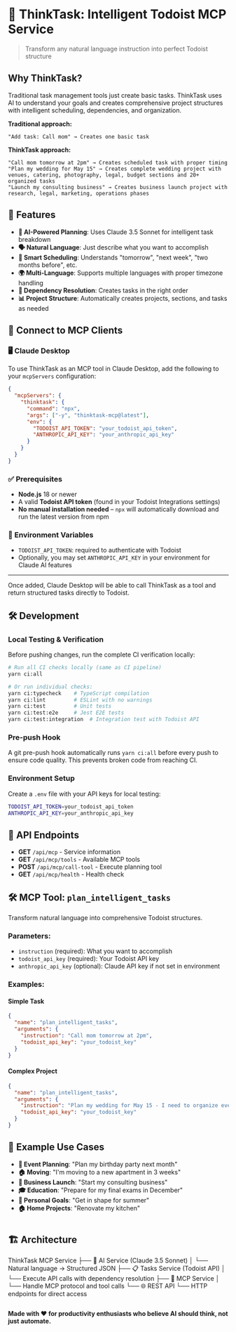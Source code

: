 # 🎯 ThinkTask: Intelligent Todoist MCP Service

> Transform any natural language instruction into perfect Todoist structure

## Why ThinkTask?

Traditional task management tools just create basic tasks. ThinkTask uses AI to understand your goals and creates comprehensive project structures with intelligent scheduling, dependencies, and organization.

**Traditional approach:**

```
"Add task: Call mom" → Creates one basic task
```

**ThinkTask approach:**

```
"Call mom tomorrow at 2pm" → Creates scheduled task with proper timing
"Plan my wedding for May 15" → Creates complete wedding project with venues, catering, photography, legal, budget sections and 20+ organized tasks
"Launch my consulting business" → Creates business launch project with research, legal, marketing, operations phases
```

## 🌟 Features

- **🤖 AI-Powered Planning**: Uses Claude 3.5 Sonnet for intelligent task breakdown
- **🗣️ Natural Language**: Just describe what you want to accomplish
- **📅 Smart Scheduling**: Understands "tomorrow", "next week", "two months before", etc.
- **🌍 Multi-Language**: Supports multiple languages with proper timezone handling
- **🔗 Dependency Resolution**: Creates tasks in the right order
- **📊 Project Structure**: Automatically creates projects, sections, and tasks as needed

## 🔌 Connect to MCP Clients

### 🖥️ Claude Desktop

To use ThinkTask as an MCP tool in Claude Desktop, add the following to your `mcpServers` configuration:

```json
{
  "mcpServers": {
    "thinktask": {
      "command": "npx",
      "args": ["-y", "thinktask-mcp@latest"],
      "env": {
        "TODOIST_API_TOKEN": "your_todoist_api_token",
        "ANTHROPIC_API_KEY": "your_anthropic_api_key"
      }
    }
  }
}
```

### ✅ Prerequisites

- **Node.js** 18 or newer
- A valid **Todoist API token** (found in your Todoist Integrations settings)
- **No manual installation needed** – `npx` will automatically download and run the latest version from npm

### 🔑 Environment Variables

- `TODOIST_API_TOKEN`: required to authenticate with Todoist
- Optionally, you may set `ANTHROPIC_API_KEY` in your environment for Claude AI features

---

Once added, Claude Desktop will be able to call ThinkTask as a tool and return structured tasks directly to Todoist.

## 🛠️ Development

### Local Testing & Verification

Before pushing changes, run the complete CI verification locally:

```bash
# Run all CI checks locally (same as CI pipeline)
yarn ci:all

# Or run individual checks:
yarn ci:typecheck    # TypeScript compilation
yarn ci:lint         # ESLint with no warnings
yarn ci:test         # Unit tests
yarn ci:test:e2e     # Jest E2E tests
yarn ci:test:integration  # Integration test with Todoist API
```

### Pre-push Hook

A git pre-push hook automatically runs `yarn ci:all` before every push to ensure code quality. This prevents broken code from reaching CI.

### Environment Setup

Create a `.env` file with your API keys for local testing:

```bash
TODOIST_API_TOKEN=your_todoist_api_token
ANTHROPIC_API_KEY=your_anthropic_api_key
```

## 🔧 API Endpoints

- **GET** `/api/mcp` - Service information
- **GET** `/api/mcp/tools` - Available MCP tools
- **POST** `/api/mcp/call-tool` - Execute planning tool
- **GET** `/api/mcp/health` - Health check

## 🛠️ MCP Tool: `plan_intelligent_tasks`

Transform natural language into comprehensive Todoist structures.

### Parameters:

- `instruction` (required): What you want to accomplish
- `todoist_api_key` (required): Your Todoist API key
- `anthropic_api_key` (optional): Claude API key if not set in environment

### Examples:

#### Simple Task

```json
{
  "name": "plan_intelligent_tasks",
  "arguments": {
    "instruction": "Call mom tomorrow at 2pm",
    "todoist_api_key": "your_todoist_key"
  }
}
```

#### Complex Project

```json
{
  "name": "plan_intelligent_tasks",
  "arguments": {
    "instruction": "Plan my wedding for May 15 - I need to organize everything from venue to catering",
    "todoist_api_key": "your_todoist_key"
  }
}
```

## 🧪 Example Use Cases

- **📅 Event Planning**: "Plan my birthday party next month"
- **🏠 Moving**: "I'm moving to a new apartment in 3 weeks"
- **💼 Business Launch**: "Start my consulting business"
- **🎓 Education**: "Prepare for my final exams in December"
- **🎯 Personal Goals**: "Get in shape for summer"
- **🏠 Home Projects**: "Renovate my kitchen"

```

```

## 🏗️ Architecture

ThinkTask MCP Service
├── 🤖 AI Service (Claude 3.5 Sonnet)
│ └── Natural language → Structured JSON
├── 📋 Tasks Service (Todoist API)
│ └── Execute API calls with dependency resolution
├── 🔧 MCP Service
│ └── Handle MCP protocol and tool calls
└── 🌐 REST API
└── HTTP endpoints for direct access

```

```

**Made with ❤️ for productivity enthusiasts who believe AI should think, not just automate.**
